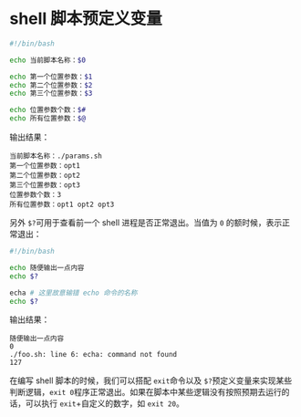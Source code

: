 # shell 脚本预定义变量

```bash
#!/bin/bash

echo 当前脚本名称：$0

echo 第一个位置参数：$1
echo 第二个位置参数：$2
echo 第三个位置参数：$3

echo 位置参数个数：$#
echo 所有位置参数：$@
```

输出结果：

```
当前脚本名称：./params.sh
第一个位置参数：opt1
第二个位置参数：opt2
第三个位置参数：opt3
位置参数个数：3
所有位置参数：opt1 opt2 opt3
```

另外 `$?`可用于查看前一个 shell 进程是否正常退出。当值为 `0` 的额时候，表示正常退出：

```bash
#!/bin/bash

echo 随便输出一点内容
echo $?

echa # 这里故意输错 echo 命令的名称
echo $?
```

输出结果：

```
随便输出一点内容
0
./foo.sh: line 6: echa: command not found
127
```

在编写 shell 脚本的时候，我们可以搭配 `exit`命令以及 `$?`预定义变量来实现某些判断逻辑，`exit 0`程序正常退出。如果在脚本中某些逻辑没有按照预期去运行的话，可以执行 `exit`+自定义的数字，如 `exit 20`。
